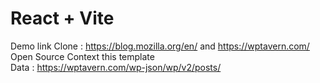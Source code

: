 # React + Vite

Demo link Clone : https://blog.mozilla.org/en/  and  https://wptavern.com/ <br>
Open Source Context this template <br>
Data : https://wptavern.com/wp-json/wp/v2/posts/
